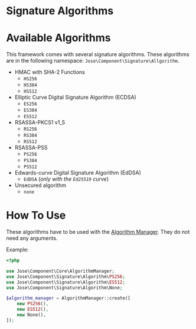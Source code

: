Signature Algorithms
====================

# Available Algorithms

This framework comes with several signature algorithms.
These algorithms are in the following namespace: `Jose\Component\Signature\Allgorithm`.

* HMAC with SHA-2 Functions
    * `HS256`
    * `HS384`
    * `HS512`
* Elliptic Curve Digital Signature Algorithm (ECDSA)
    * `ES256`
    * `ES384`
    * `ES512`
* RSASSA-PKCS1 v1_5
    * `RS256`
    * `RS384`
    * `RS512`
* RSASSA-PSS
    * `PS256`
    * `PS384`
    * `PS512`
* Edwards-curve Digital Signature Algorithm (EdDSA)
    * `EdDSA` (*only with the `Ed25519` curve*)
* Unsecured algorithm
    * `none`

# How To Use

These algorithms have to be used with the [Algorithm Manager](../jwa/index.md).
They do not need any arguments.

Example:

```php
<?php

use Jose\Component\Core\AlgorithmManager;
use Jose\Component\Signature\Algorithm\PS256;
use Jose\Component\Signature\Algorithm\ES512;
use Jose\Component\Signature\Algorithm\None;

$algorithm_manager = AlgorithmManager::create([
    new PS256(),
    new ES512(),
    new None(),
]);
```
